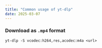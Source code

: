 ```yaml
---
title: "Common usage of yt-dlp"
date: 2025-03-07
---
```


### Download as `.mp4` format

```shell
yt-dlp -S vcodec:h264,res,acodec:m4a <url>
```
